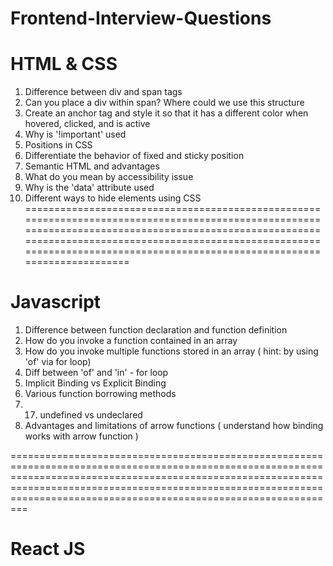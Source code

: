 # Frontend-Interview-Questions

HTML & CSS
=================================================================================================================================================================================================================================================================================
1. Difference between div and span tags
2. Can you place a div within span? Where could we use this structure
3. Create an anchor tag and style it so that it has a different color when hovered, clicked, and is active
4. Why is '!important' used 
5. Positions in CSS
6. Differentiate the behavior of fixed and sticky position
7. Semantic HTML and advantages
8. What do you mean by accessibility issue
9. Why is the 'data' attribute used
10. Different ways to hide elements using CSS
=================================================================================================================================================================================================================================================================================

Javascript
=================================================================================================================================================================================================================================================================================
1. Difference between function declaration and function definition
2. How do you invoke a function contained in an array
3. How do you invoke multiple functions stored in an array ( hint: by using 'of' via for loop)
4. Diff between 'of' and 'in' - for loop
5. Implicit Binding vs Explicit Binding
6. Various function borrowing methods
7. 17. undefined vs undeclared
8. Advantages and limitations of arrow functions ( understand how binding works with arrow function )

=================================================================================================================================================================================================================================================================================

React JS
=================================================================================================================================================================================================================================================================================



